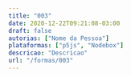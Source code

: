 ```yaml
---
title: "003"
date: 2020-12-22T09:21:08-03:00
draft: false
autorias: ["Nome da Pessoa"]
plataformas: ["p5js", "Nodebox"]
descricao: "Descricao"
url: "/formas/003"
---
```




